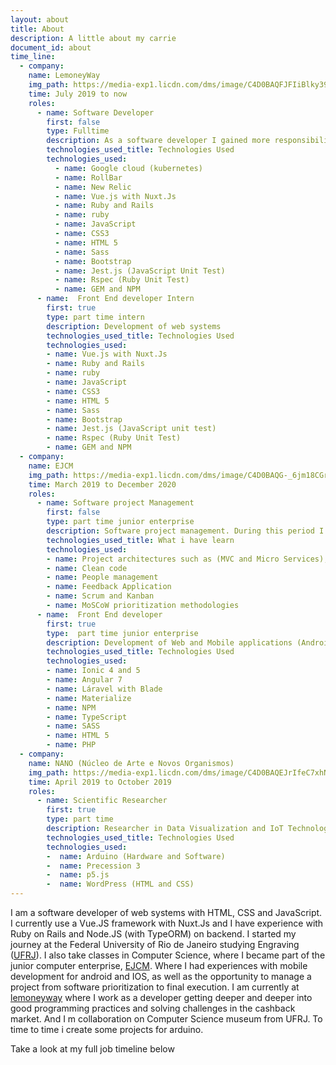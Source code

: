 ```yaml
---
layout: about
title: About
description: A little about my carrie 
document_id: about
time_line: 
  - company: 
    name: LemoneyWay
    img_path: https://media-exp1.licdn.com/dms/image/C4D0BAQFJFIiBlky39g/company-logo_100_100/0/1609266722699?e=1646265600&v=beta&t=Ooo8OTYaCLDrGOLOuTlOWOBLzgCV2CinAeFXfKWsaLM 
    time: July 2019 to now 
    roles:
      - name: Software Developer 
        first: false
        type: Fulltime 
        description: As a software developer I gained more responsibilities within the development team. I also maintaining knowledge of my previous position and learning new technologies
        technologies_used_title: Technologies Used
        technologies_used:
          - name: Google cloud (kubernetes)
          - name: RollBar
          - name: New Relic
          - name: Vue.js with Nuxt.Js
          - name: Ruby and Rails
          - name: ruby
          - name: JavaScript
          - name: CSS3
          - name: HTML 5
          - name: Sass
          - name: Bootstrap
          - name: Jest.js (JavaScript Unit Test)
          - name: Rspec (Ruby Unit Test)
          - name: GEM and NPM
      - name:  Front End developer Intern
        first: true
        type: part time intern
        description: Development of web systems
        technologies_used_title: Technologies Used
        technologies_used:
        - name: Vue.js with Nuxt.Js
        - name: Ruby and Rails
        - name: ruby
        - name: JavaScript
        - name: CSS3
        - name: HTML 5
        - name: Sass
        - name: Bootstrap
        - name: Jest.js (JavaScript unit test)
        - name: Rspec (Ruby Unit Test)
        - name: GEM and NPM
  - company: 
    name: EJCM
    img_path: https://media-exp1.licdn.com/dms/image/C4D0BAQG-_6jm18CGrw/company-logo_100_100/0/1615225230900?e=1646265600&v=beta&t=Gn0V1W6VS9gYs9aPBGEkMuutwxK3cKyf5kg_-maCRB8
    time: March 2019 to December 2020
    roles:
      - name: Software project Management 
        first: false
        type: part time junior enterprise
        description: Software project management. During this period I was able to go deeper into
        technologies_used_title: What i have learn
        technologies_used:
        - name: Project architectures such as (MVC and Micro Services),
        - name: Clean code
        - name: People management
        - name: Feedback Application
        - name: Scrum and Kanban
        - name: MoSCoW prioritization methodologies
      - name:  Front End developer
        first: true
        type:  part time junior enterprise
        description: Development of Web and Mobile applications (Android and IOS)
        technologies_used_title: Technologies Used
        technologies_used:
        - name: Ionic 4 and 5
        - name: Angular 7
        - name: Láravel with Blade
        - name: Materialize
        - name: NPM
        - name: TypeScript
        - name: SASS
        - name: HTML 5
        - name: PHP
  - company: 
    name: NANO (Núcleo de Arte e Novos Organismos)
    img_path: https://media-exp1.licdn.com/dms/image/C4D0BAQEJrIfeC7xhNg/company-logo_100_100/0/1537618412005?e=1646265600&v=beta&t=cwCbBsWN1yjgZO-aTFBeYhr0w17hmoXjIHBndWZeW80
    time: April 2019 to October 2019
    roles:
      - name: Scientific Researcher
        first: true
        type: part time
        description: Researcher in Data Visualization and IoT Technologies (Internet of Things)
        technologies_used_title: Technologies Used
        technologies_used:
        -  name: Arduino (Hardware and Software)
        -  name: Precession 3
        -  name: p5.js
        -  name: WordPress (HTML and CSS)
---
```



 I am a software developer of web systems with HTML, CSS and JavaScript. I currently use a Vue.JS framework with Nuxt.Js and I have experience with Ruby on Rails and Node.JS (with TypeORM) on backend. I started my journey at the Federal University of Rio de Janeiro studying Engraving ([UFRJ](https://eba.ufrj.br)). I also take classes in Computer Science, where I became part of the junior computer enterprise, [EJCM](https://ejcm.com.br). Where I had experiences with mobile development for android and IOS, as well as the opportunity to manage a project from software prioritization to final execution. I am currently at [lemoneyway](https://lemoneyway.com/en/) where I work as a developer getting deeper and deeper into good programming practices and solving challenges in the cashback market. And I m collaboration on Computer Science museum from UFRJ. To time to time i create some projects for arduino.

 Take a look at my full job timeline below
